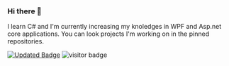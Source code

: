 ### Hi there 👋
I learn C# and I'm currently increasing my knoledges in WPF and Asp.net core applications.
You can look projects I'm working on in the pinned repositories.




[![Updated Badge](https://badges.pufler.dev/updated/puf17640/git-badges)](https://badges.pufler.dev)
![visitor badge](https://visitor-badge.glitch.me/badge?page_id=AlexRajvandary)
<!--
**AlexRajvandary/AlexRajvandary** is a ✨ _special_ ✨ repository because its `README.md` (this file) appears on your GitHub profile.

Here are some ideas to get you started:

- 🔭 I’m currently working on ...
- 🌱 I’m currently learning ...
- 👯 I’m looking to collaborate on ...
- 🤔 I’m looking for help with ...
- 💬 Ask me about ...
- 📫 How to reach me: ...
- 😄 Pronouns: ...
- ⚡ Fun fact: ...
-->
